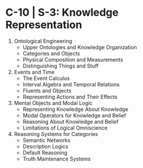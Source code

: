 

# C-10 | S-3: Knowledge Representation

1. Ontological Engineering
   - Upper Ontologies and Knowledge Organization
   - Categories and Objects
   - Physical Composition and Measurements
   - Distinguishing Things and Stuff
2. Events and Time
   - The Event Calculus
   - Interval Algebra and Temporal Relations
   - Fluents and Objects
   - Representing Actions and Their Effects
3. Mental Objects and Modal Logic
   - Representing Knowledge About Knowledge
   - Modal Operators for Knowledge and Belief
   - Reasoning About Knowledge and Belief
   - Limitations of Logical Omniscience
4. Reasoning Systems for Categories
   - Semantic Networks
   - Description Logics
   - Default Reasoning
   - Truth Maintenance Systems

